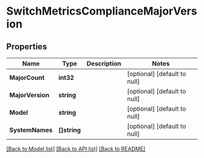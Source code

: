 # SwitchMetricsComplianceMajorVersion

## Properties
Name | Type | Description | Notes
------------ | ------------- | ------------- | -------------
**MajorCount** | **int32** |  | [optional] [default to null]
**MajorVersion** | **string** |  | [optional] [default to null]
**Model** | **string** |  | [optional] [default to null]
**SystemNames** | **[]string** |  | [optional] [default to null]

[[Back to Model list]](../README.md#documentation-for-models) [[Back to API list]](../README.md#documentation-for-api-endpoints) [[Back to README]](../README.md)

